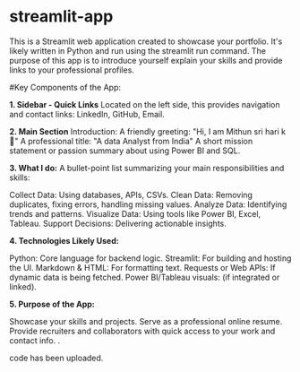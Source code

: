 # streamlit-app
This is a Streamlit web application created to showcase your portfolio. 
It's likely written in Python and run using the streamlit run command. 
The purpose of this app is to introduce yourself explain your skills and provide links to your professional profiles.

#Key Components of the App:

**1. Sidebar - Quick Links**
Located on the left side, this provides navigation and contact links:
LinkedIn,
GitHub,
Email.

**2. Main Section**
 Introduction:
A friendly greeting: "Hi, I am Mithun sri hari k 👋"
A professional title: "A data Analyst from India"
A short mission statement or passion summary about using Power BI and SQL.

**3. What I do:**
A bullet-point list summarizing your main responsibilities and skills:

Collect Data: Using databases, APIs, CSVs.
Clean Data: Removing duplicates, fixing errors, handling missing values.
Analyze Data: Identifying trends and patterns.
Visualize Data: Using tools like Power BI, Excel, Tableau.
Support Decisions: Delivering actionable insights.

**4. Technologies Likely Used:**

Python: Core language for backend logic.
Streamlit: For building and hosting the UI.
Markdown & HTML: For formatting text.
Requests or Web APIs: If dynamic data is being fetched.
Power BI/Tableau visuals: (if integrated or linked).

**5. Purpose of the App:**

Showcase your skills and projects.
Serve as a professional online resume.
Provide recruiters and collaborators with quick access to your work and contact info.
.

code has been uploaded.








